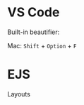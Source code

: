 # VS Code

Built-in beautifier:

Mac: `Shift` + `Option` + `F`


# EJS

Layouts

<!--stackedit_data:
eyJoaXN0b3J5IjpbMTI3MjU4NzkzNywxODE3NTIzOTY1LC0xMz
g5Mzg3MjcsLTIwODg3NDY2MTIsLTE3MTE3NzYyNjgsLTgxMjEy
ODgzOCwtMTAyNDYwODM3N119
-->
